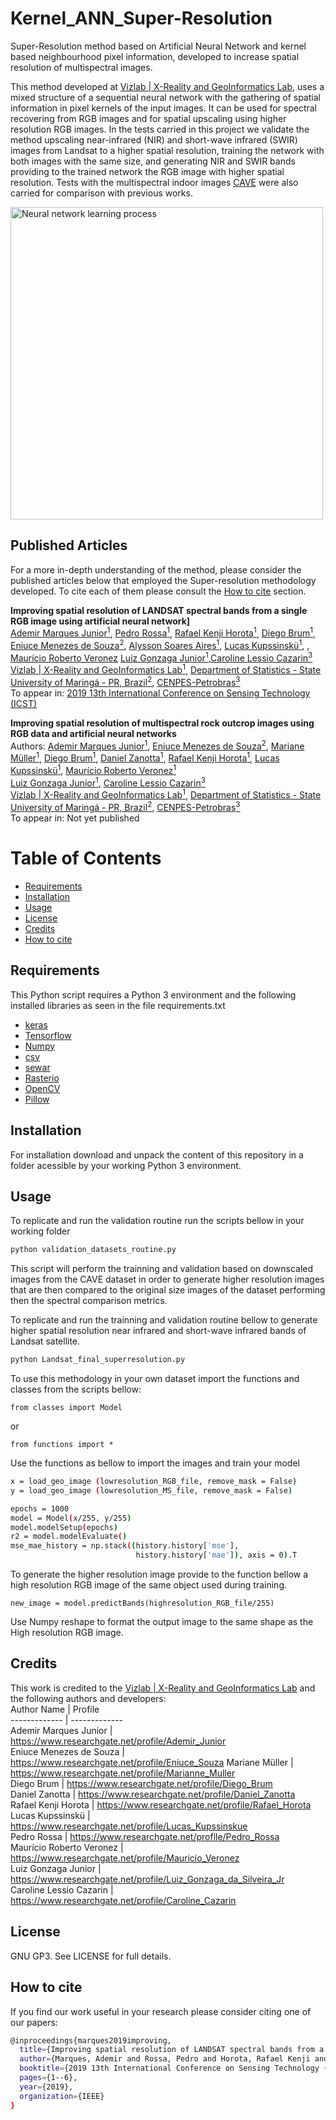 # Kernel_ANN_Super-Resolution
Super-Resolution method based on Artificial Neural Network and kernel based neighbourhood pixel information, developed to increase spatial resolution of multispectral images.

This method developed at [Vizlab | X-Reality and GeoInformatics Lab](http://vizlab.unisinos.br/), uses a mixed structure of a sequential neural network with the gathering of spatial information in pixel kernels of the input images. It can be used for spectral recovering from RGB images and for spatial upscaling using higher resolution RGB images. In the tests carried in this project we validate the method upscaling near-infrared (NIR) and short-wave infrared (SWIR) images from Landsat to a higher spatial resolution, training the network with both images with the same size, and generating NIR and SWIR bands providing to the trained network the RGB image with higher spatial resolution. Tests with the multispectral indoor images [CAVE](https://www.cs.columbia.edu/CAVE/databases/multispectral/) were also carried for comparison with previous works.

<img src="https://ieeexplore.ieee.org/mediastore_new/IEEE/content/media/9039856/9047668/9047670/1570568701-fig-3-source-large.gif" width="500" alt="Neural network learning process">

## Published Articles

For a more in-depth understanding of the method, please consider the published articles below that employed the Super-resolution methodology developed. To cite each of them please consult the [How to cite](#how-to-cite) section.

**Improving spatial resolution of LANDSAT spectral bands from a single RGB image using artificial neural network]**  
[Ademir Marques Junior<sup>1</sup>](https://www.researchgate.net/profile/Ademir_Junior), [Pedro Rossa<sup>1</sup>](https://www.researchgate.net/profile/Pedro_Rossa), [Rafael Kenji Horota<sup>1</sup>](https://www.researchgate.net/profile/Rafael_Horota), [Diego Brum<sup>1</sup>](https://www.researchgate.net/profile/Diego_Brum), [Eniuce Menezes de Souza<sup>2</sup>](https://www.researchgate.net/profile/Eniuce_Souza), [Alysson Soares Aires<sup>1</sup>](), [Lucas Kupssinskü<sup>1</sup>](https://www.researchgate.net/profile/Lucas_Kupssinskue), , [Maurício Roberto Veronez](https://www.researchgate.net/profile/Mauricio_Veronez)	
[Luiz Gonzaga Junior<sup>1</sup>](https://www.researchgate.net/profile/Luiz_Gonzaga_da_Silveira_Jr),[Caroline Lessio Cazarin<sup>3</sup>](https://www.researchgate.net/profile/Caroline_Cazarin)  
[Vizlab | X-Reality and GeoInformatics Lab<sup>1</sup>](http://vizlab.unisinos.br/), 
[Department of Statistics - State University of Maringá - PR, Brazil<sup>2</sup>](http://www.uem.br/international),
[CENPES-Petrobras<sup>3</sup>](https://petrobras.com.br/en/our-activities/technology-innovation/)  
To appear in: [2019 13th International Conference on Sensing Technology (ICST)](https://ieeexplore.ieee.org/document/9047670)

**Improving spatial resolution of multispectral rock outcrop images using RGB data and artificial neural networks**  
Authors: [Ademir Marques Junior<sup>1</sup>](https://www.researchgate.net/profile/Ademir_Junior), [Eniuce Menezes de Souza<sup>2</sup>](https://www.researchgate.net/profile/Eniuce_Souza), [Mariane Müller<sup>1</sup>](https://www.researchgate.net/profile/Marianne_Muller), [Diego Brum<sup>1</sup>](https://www.researchgate.net/profile/Diego_Brum), [Daniel Zanotta<sup>1</sup>](https://www.researchgate.net/profile/Daniel_Zanotta), [Rafael Kenji Horota<sup>1</sup>](https://www.researchgate.net/profile/Rafael_Horota), [Lucas Kupssinskü<sup>1</sup>](https://www.researchgate.net/profile/Lucas_Kupssinskue), [Maurício Roberto Veronez<sup>1</sup>](https://www.researchgate.net/profile/Mauricio_Veronez)	
[Luiz Gonzaga Junior<sup>1</sup>](https://www.researchgate.net/profile/Luiz_Gonzaga_da_Silveira_Jr), [Caroline Lessio Cazarin<sup>3</sup>](https://www.researchgate.net/profile/Caroline_Cazarin)  
[Vizlab | X-Reality and GeoInformatics Lab<sup>1</sup>](http://vizlab.unisinos.br/), 
[Department of Statistics - State University of Maringá - PR, Brazil<sup>2</sup>](http://www.uem.br/international),
[CENPES-Petrobras<sup>3</sup>](https://petrobras.com.br/en/our-activities/technology-innovation/)  
To appear in: Not yet published

# Table of Contents

- [Requirements](#requirements)
- [Installation](#installation)
- [Usage](#usage)
- [License](#license)
- [Credits](#credits)
- [How to cite](#how-to-cite)


## Requirements

This Python script requires a Python 3 environment and the following installed libraries as seen in the file requirements.txt

- [keras](https://keras.io/)
- [Tensorflow](https://www.tensorflow.org/)
- [Numpy](https://numpy.org/)
- [csv](https://docs.python.org/3/library/csv.html)
- [sewar](https://pypi.org/project/sewar/)
- [Rasterio](https://pypi.org/project/rasterio/)
- [OpenCV](https://pypi.org/project/opencv-python/)
- [Pillow]()

## Installation

For installation download and unpack the content of this repository in a folder acessible by your working Python 3 environment.


## Usage


To replicate and run the validation routine run the scripts bellow in your working folder

```bash
python validation_datasets_routine.py
```

This script will perform the trainning and validation based on downscaled images from the CAVE dataset in order to generate higher resolution images that are then compared to the original size images of the dataset performing then the spectral comparison metrics.

To replicate and run the trainning and validation routine bellow to generate higher spatial resolution near infrared and short-wave infrared bands of Landsat satellite.

```bash
python Landsat_final_superresolution.py
```

To use this methodology in your own dataset import the functions and classes from the scripts bellow:

    from classes import Model

or

    from functions import *
   
   
Use the functions as bellow to import the images and train your model

```bash
x = load_geo_image (lowresolution_RGB_file, remove_mask = False)
y = load_geo_image (lowresolution_MS_file, remove_mask = False)

epochs = 1000
model = Model(x/255, y/255)        
model.modelSetup(epochs)
r2 = model.modelEvaluate()
mse_mae_history = np.stack((history.history['mse'],
                            history.history['mae']), axis = 0).T
```

To generate the higher resolution image provide to the function bellow a high resolution RGB image of the same object used during training.

    new_image = model.predictBands(highresolution_RGB_file/255)

Use Numpy reshape to format the output image to the same shape as the High resolution RGB image.


## Credits	
This work is credited to the [Vizlab | X-Reality and GeoInformatics Lab](http://vizlab.unisinos.br/) and the following authors and developers:	
Author Name  | Profile	
------------- | -------------	
Ademir Marques Junior | https://www.researchgate.net/profile/Ademir_Junior	
Eniuce Menezes de Souza | https://www.researchgate.net/profile/Eniuce_Souza	
Mariane Müller | https://www.researchgate.net/profile/Marianne_Muller	
Diego Brum | https://www.researchgate.net/profile/Diego_Brum	
Daniel Zanotta | https://www.researchgate.net/profile/Daniel_Zanotta	
Rafael Kenji Horota | https://www.researchgate.net/profile/Rafael_Horota	
Lucas Kupssinskü | https://www.researchgate.net/profile/Lucas_Kupssinskue	
Pedro Rossa | https://www.researchgate.net/profile/Pedro_Rossa	
Maurício Roberto Veronez | https://www.researchgate.net/profile/Mauricio_Veronez	
Luiz Gonzaga Junior | https://www.researchgate.net/profile/Luiz_Gonzaga_da_Silveira_Jr	
Caroline Lessio Cazarin | https://www.researchgate.net/profile/Caroline_Cazarin


## License

GNU GP3. See LICENSE for full details. 

## How to cite

If you find our work useful in your research please consider citing one of our papers:

```bash
@inproceedings{marques2019improving,
  title={Improving spatial resolution of LANDSAT spectral bands from a single RGB image using artificial neural network},
  author={Marques, Ademir and Rossa, Pedro and Horota, Rafael Kenji and Brum, Diego and de Souza, Eniuce Menezes and Aires, Alyson Soares and Kupssinsk{\"u}, Lucas and Veronez, Maur{\'\i}cio Roberto and Gonzaga, Luis and Cazarin, Caroline Lessio},
  booktitle={2019 13th International Conference on Sensing Technology (ICST)},
  pages={1--6},
  year={2019},
  organization={IEEE}
}
```







